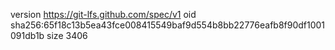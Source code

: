 version https://git-lfs.github.com/spec/v1
oid sha256:65f18c13b5ea43fce008415549baf9d554b8bb22776eafb8f90df1001091db1b
size 3406
